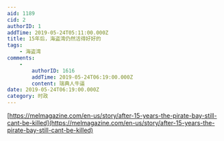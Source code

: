 ```yaml
---
aid: 1189
cid: 2
authorID: 1
addTime: 2019-05-24T05:11:00.000Z
title: 15年后，海盗湾仍然活得好好的
tags:
    - 海盗湾
comments:
    -
        authorID: 1616
        addTime: 2019-05-24T06:19:00.000Z
        content: 瑞典人牛逼
date: 2019-05-24T06:19:00.000Z
category: 时政
---
```


[https://melmagazine.com/en-us/story/after-15-years-the-pirate-bay-still-cant-be-killed](https://melmagazine.com/en-us/story/after-15-years-the-pirate-bay-still-cant-be-killed)

